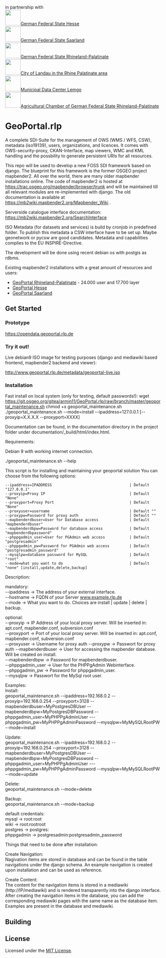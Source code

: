 <p>in partnership with <br>
<img src="https://upload.wikimedia.org/wikipedia/commons/thumb/c/cd/Coat_of_arms_of_Hesse.svg/165px-Coat_of_arms_of_Hesse.svg.png" height="50"/><a href="https:/www.hessen.de" target="_blank">German Federal State Hesse</a><br>
<img src="https://upload.wikimedia.org/wikipedia/commons/thumb/8/8e/Wappen_des_Saarlands.svg/120px-Wappen_des_Saarlands.svg.png" height="50"/><a href="https:/www.saarland.de" target="_blank">German Federal State Saarland</a><br>
<img src="https://upload.wikimedia.org/wikipedia/commons/thumb/8/89/Coat_of_arms_of_Rhineland-Palatinate.svg/165px-Coat_of_arms_of_Rhineland-Palatinate.svg.png" height="50"/><a href="https:/www.rlp.de" target="_blank">German Federal State Rhineland-Palatinate</a><br>
<img src="https://upload.wikimedia.org/wikipedia/commons/thumb/7/75/DEU_Landau_in_der_Pfalz_COA.svg/210px-DEU_Landau_in_der_Pfalz_COA.svg.png" height="50"/><a href="https:/www.landau.de" target="_blank">City of Landau in the Rhine Palatinate area</a><br>
<img src="https://upload.wikimedia.org/wikipedia/de/thumb/0/06/Kommunales_Rechenzentrum_Minden-Ravensberg-Lippe_Logo.svg/330px-Kommunales_Rechenzentrum_Minden-Ravensberg-Lippe_Logo.svg.png" height="50"/><a href="https:/www.krz.de" target="_blank">Municipal Data Center Lemgo</a><br>
<img src="https://www.lwk-rlp.de/typo3temp/_processed_/7/d/csm_logo_dummy_3b48412330.png" height="50"/><a href="https://www.lwk-rlp.de" target="_blank">Agricultural Chamber of German Federal State Rhineland-Palatinate</a><br>
</p>

# GeoPortal.rlp

A complete SDI-Suite for the management of OWS (WMS / WFS, CSW), metadata (iso19139), users, organizations, and licences. It comes with OWS-security-proxy, CKAN-Interface, map viewers, WMC and KML handling and the possbility to generate persistent URIs for all resources.

This repo will be used to develop a new FOSS SDI framework based on django. The blueprint for this framework is the former OSGEO project mapbender2. All over the world, there are many older mapbender installations online. The code of mapbender2 is hosted at https://trac.osgeo.org/mapbender/browser/trunk and will be maintained till all relevant modules are re-implemented with django. The old documentation is available at https://mb2wiki.mapbender2.org/Mapbender_Wiki .

Serverside catalogue interface documentation: https://mb2wiki.mapbender2.org/SearchInterface

ISO Metadata (for datasets and services) is build by cronjob in predefined folder. To publish this metadata a CSW interface have to be set up. Maybe geonetwork or pycsw are good candidates. Metadata and capabilities complies to the EU INSPIRE-Directive.

The development will be done using recent debian os with postgis as rdbms.

Existing mapbender2 installations with a great amount of resources and users:

- [GeoPortal Rhineland-Palatinate](http://www.geoportal.rlp.de) - 24.000 user and 17.700 layer
- [GeoPortal Hesse](http://www.geoportal.hessen.de)
- [GeoPortal Saarland](http://www.geoportal.saarland.de)

## Get Started

### Prototype

https://opendata.geoportal.rlp.de

### Try it out!

Live debian9 ISO image for testing purposes (django and mediawiki based frontend, mapbender2 backend and viewer):

http://www.geoportal.rlp.de/metadata/geoportal-live.iso

### Installation

Fast install on local system (only for testing, default passwords!):
    wget https://git.osgeo.org/gitea/armin11/GeoPortal.rlp/raw/branch/master/geoportal_maintenance.sh
    chmod +x geoportal_maintenance.sh
    ./geoportal_maintenance.sh --mode=install --ipaddress=127.0.0.1 [--proxyip=X.X.X.X --proxyport=XXXX]

Documentation can be found, in the documentation directory in the project folder under documentation/_build/html/index.html.


Requirements:

Debian 9 with working internet connection.

./geoportal_maintenance.sh --help

This script is for installing and maintaining your geoportal solution
You can choose from the following options:

	--ipaddress=IPADDRESS                                   | Default "127.0.0.1"
	--proxyip=Proxy IP                                      | Default "None"
	--proxyport=Proxy Port                                  | Default "None"
    --proxyuser=username                                    | Default ""
    --proxypw=Password for proxy auth                       | Default ""
	--mapbenderdbuser=User for Database access              | Default "mapbenderdbuser"
	--mapbenderdbpw=Password for database access            | Default "mapbenderdbpassword"
	--phppgadmin_user=User for PGAdmin web access           | Default "postgresadmin"
	--phppgadmin_pw=Password for PGAdmin web access         | Default "postgresadmin_password"
	--mysqlpw=database password for MySQL                   | Default "root"
	--mode=what you want to do                              | Default "none" [install,update,delete,backup]
  
Description:  

mandatory:  
--ipaddress             -> The address of your external interface.  
--hostname              -> FQDN of your Server www.example.rlp.de  
--mode                  -> What you want to do. Choices are install | update | delete | backup.  
  
optional:  
--proxyip               -> IP Address of your local proxy server. Will be inserted in: apt.conf, mapbender.conf, subversion.conf  
--proxyport             -> Port of your local proxy server. Will be inserted in: apt.conf, mapbender.conf, subversion.conf  
--proxyuser             -> Username for proxy auth 
--proxypw               -> Passwort for proxy auth
--mapbenderdbuser       -> User for accessing the mapbender database. Will be created on install.  
--mapbenderdbpw         -> Password for mapbenderdbuser.  
--phppgadmin_user       -> User for the PHPPgAdmin Webinterface.  
--phppgadmin_pw         -> Password for phppgadmin_user.  
--mysqlpw               -> Passwort for the MySql root user.

Examples:  
Install:  
    geoportal_maintenance.sh --ipaddress=192.168.0.2 --proxyip=192.168.0.254 --proxyport=3128 --mapbenderdbuser=MyPostgresDBUser --mapbenderdbpw=MyPostgresDBPassword --phppgadmin_user=MyPHPPgAdminUser ---phppgadmin_pw=MyPHPPgAdminPassword --mysqlpw=MyMySQLRootPW --mode=install
    
Update:  
    geoportal_maintenance.sh --ipaddress=192.168.0.2 --proxyip=192.168.0.254 --proxyport=3128 --mapbenderdbuser=MyPostgresDBUser --mapbenderdbpw=MyPostgresDBPassword --phppgadmin_user=MyPHPPgAdminUser ---phppgadmin_pw=MyPHPPgAdminPassword --mysqlpw=MyMySQLRootPW --mode=update
    
Delete:  
    geoportal_maintenance.sh --mode=delete

Backup:  
    geoportal_maintenance.sh --mode=backup

default credentials:  
mysql       -> root:root  
wiki        -> root:rootroot  
postgres    -> postgres:  
phppgadmin  -> postgresadmin:postgresadmin_password

Things that need to be done after installation:  

Create Navigation:  
Nagivation items are stored in database and can be found in the table navigations under the django schema.
An example navigation is created upon installation and can be used as reference.

Create Content:  
The content for the navigation items is stored in a mediawiki (http://IP/mediawiki) and is rendered transparently into the django interface. After creating the navigation items in the database, you can add the corresponding mediawiki pages with the same name as the database item. Examples are present in the database and mediawiki.






## Building

## License

Licensed under the [MIT License](https://en.wikipedia.org/wiki/MIT_License).

